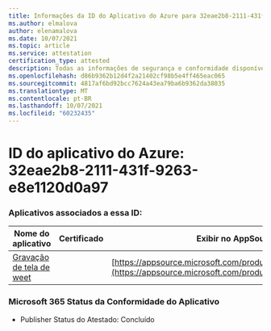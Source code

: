 ```yaml
---
title: Informações da ID do Aplicativo do Azure para 32eae2b8-2111-431f-9263-e8e1120d0a97
ms.author: elmalova
author: elenamalova
ms.date: 10/07/2021
ms.topic: article
ms.service: attestation
certification_type: attested
description: Todas as informações de segurança e conformidade disponíveis para o 32eae2b8-2111-431f-9263-e8e1120d0a97.
ms.openlocfilehash: d86b9362b12d4f2a21402cf98b5e4ff465eac065
ms.sourcegitcommit: 4817af6bd92bcc7624a43ea79ba6b9362da38035
ms.translationtype: MT
ms.contentlocale: pt-BR
ms.lasthandoff: 10/07/2021
ms.locfileid: "60232435"
---
```

# <a name="azure-app-id-32eae2b8-2111-431f-9263-e8e1120d0a97"></a>ID do aplicativo do Azure: 32eae2b8-2111-431f-9263-e8e1120d0a97


### <a name="apps-associated-with-this-id"></a>Aplicativos associados a essa ID:
| **Nome do aplicativo** | **Certificado** | **Exibir no AppSource** |
|--------------|---------------|-----------------------|
| [Gravação de tela de weet](https://docs.microsoft.com/microsoft-365-app-certification/forward/WA200003284) |  | [https://appsource.microsoft.com/product/office/WA200003284](https://appsource.microsoft.com/product/office/WA200003284) |

### <a name="microsoft-365-app-compliance-status"></a>Microsoft 365 Status da Conformidade do Aplicativo
- Publisher Status do Atestado: Concluído
